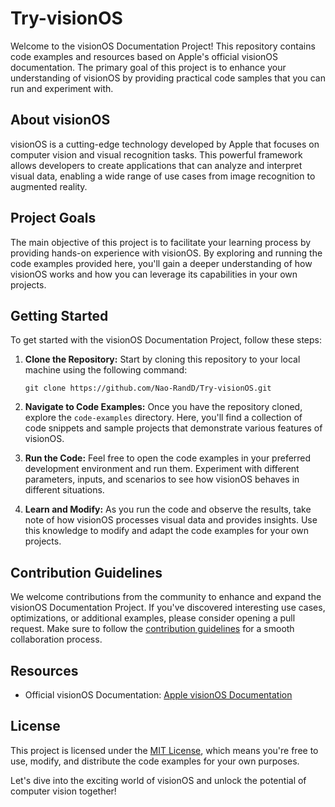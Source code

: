 # Try-visionOS

Welcome to the visionOS Documentation Project! This repository contains code examples and resources based on Apple's official visionOS documentation. The primary goal of this project is to enhance your understanding of visionOS by providing practical code samples that you can run and experiment with.

## About visionOS

visionOS is a cutting-edge technology developed by Apple that focuses on computer vision and visual recognition tasks. This powerful framework allows developers to create applications that can analyze and interpret visual data, enabling a wide range of use cases from image recognition to augmented reality.

## Project Goals

The main objective of this project is to facilitate your learning process by providing hands-on experience with visionOS. By exploring and running the code examples provided here, you'll gain a deeper understanding of how visionOS works and how you can leverage its capabilities in your own projects.

## Getting Started

To get started with the visionOS Documentation Project, follow these steps:

1. **Clone the Repository:** Start by cloning this repository to your local machine using the following command:

   ```
   git clone https://github.com/Nao-RandD/Try-visionOS.git
   ```

2. **Navigate to Code Examples:** Once you have the repository cloned, explore the `code-examples` directory. Here, you'll find a collection of code snippets and sample projects that demonstrate various features of visionOS.

3. **Run the Code:** Feel free to open the code examples in your preferred development environment and run them. Experiment with different parameters, inputs, and scenarios to see how visionOS behaves in different situations.

4. **Learn and Modify:** As you run the code and observe the results, take note of how visionOS processes visual data and provides insights. Use this knowledge to modify and adapt the code examples for your own projects.

## Contribution Guidelines

We welcome contributions from the community to enhance and expand the visionOS Documentation Project. If you've discovered interesting use cases, optimizations, or additional examples, please consider opening a pull request. Make sure to follow the [contribution guidelines](CONTRIBUTING.md) for a smooth collaboration process.

## Resources

- Official visionOS Documentation: [Apple visionOS Documentation](https://developer.apple.com/documentation/visionos/creating-your-first-visionos-app)

## License

This project is licensed under the [MIT License](LICENSE), which means you're free to use, modify, and distribute the code examples for your own purposes.

Let's dive into the exciting world of visionOS and unlock the potential of computer vision together!
